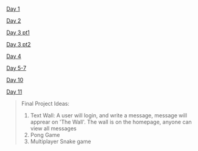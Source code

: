 [Day 1](https://github.com/NaderAbdelrahman/cuny2x/tree/master/Day%201/Assignment%201)

[Day 2](https://github.com/AaronPNg/groupwork-day2-cuny2x)

[Day 3 pt1](https://github.com/NaderAbdelrahman/cuny2x/tree/master/Day%203/Assignment%203)

[Day 3 pt2](https://github.com/NaderAbdelrahman/cuny2x/tree/master/Day%203/Mini%20Project)

[Day 4](https://github.com/eXrump/JukeBox)

[Day 5-7](https://github.com/NaderAbdelrahman/cuny2x/tree/master/Day%207/To-Do)

[Day 10](https://github.com/NaderAbdelrahman/cuny2x/tree/master/Day%2010/templatingEngines)

[Day 11](https://github.com/NaderAbdelrahman/cuny2x/tree/master/Day%2011/List)

>Final Project Ideas:
>  1. Text Wall: A user will login, and write a message, message will apprear on 'The Wall'. The wall is on the homepage, anyone can view all messages
>  2. Pong Game
>  3. Multiplayer Snake game